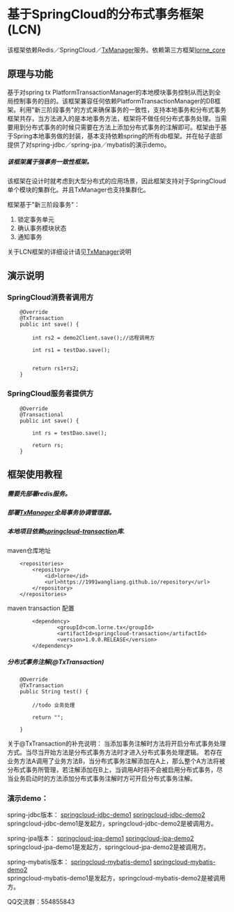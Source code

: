 # 基于SpringCloud的分布式事务框架(LCN)

  该框架依赖Redis／SpringCloud／[TxManager](https://github.com/1991wangliang/springcloud-tx-manager)服务。依赖第三方框架[lorne_core](https://github.com/1991wangliang/lorne_core)
  
## 原理与功能
  基于对spring tx PlatformTransactionManager的本地模块事务控制从而达到全局控制事务的目的。该框架兼容任何依赖PlatformTransactionManager的DB框架。利用"新三阶段事务"的方式来确保事务的一致性，支持本地事务和分布式事务框架共存，当方法进入的是本地事务方法，框架将不做任何分布式事务处理。当需要用到分布式事务的时候只需要在方法上添加分布式事务的注解即可。框架由于基于Spring本地事务做的封装，基本支持依赖spring的所有db框架。并在帖子底部提供了对spring-jdbc／spring-jpa／mybatis的演示demo。
  
##### 该框架属于强事务一致性框架。
  
  该框架在设计时就考虑到大型分布式的应用场景，因此框架支持对于SpringCloud单个模块的集群化。并且TxManager也支持集群化。
  
框架基于"新三阶段事务"：
  
1. 锁定事务单元
2. 确认事务模块状态
3. 通知事务
   

关于LCN框架的详细设计请见[TxManager](https://github.com/1991wangliang/springcloud-tx-manager)说明

## 演示说明

### SpringCloud消费者调用方
 

```$xslt
    @Override
    @TxTransaction
    public int save() {

        int rs2 = demo2Client.save();//远程调用方
        
        int rs1 = testDao.save();


        return rs1+rs2;
    }

```

### SpringCloud服务者提供方

```$xslt
    @Override
    @Transactional
    public int save() {

        int rs = testDao.save();

        return rs;
    }

```


   
## 框架使用教程
##### 需要先部署redis服务。  
##### 部署[TxManager](https://github.com/1991wangliang/springcloud-tx-manager)全局事务协调管理器。  
##### 本地项目依赖[springcloud-transaction](https://github.com/1991wangliang/springcloud-transaction)库.  

maven仓库地址

```$xslt
    <repositories>
        <repository>
            <id>lorne</id>
            <url>https://1991wangliang.github.io/repository</url>
        </repository>
    </repositories>
```
maven transaction 配置

``` 
        <dependency>
                <groupId>com.lorne.tx</groupId>
             	<artifactId>springcloud-transaction</artifactId>
             	<version>1.0.0.RELEASE</version>
        </dependency> 
```

##### 分布式事务注解(@TxTransaction)
```$xslt
    @Override
    @TxTransaction    
    public String test() {

        //todo 业务处理

        return "";

    }
```
关于@TxTransaction的补充说明：
当添加事务注解时方法将开启分布式事务处理方式。当尽当开始方法是分布式事务方法时才进入分布式事务处理逻辑。
若存在业务方法A调用了业务方法B，当分布式事务注解添加在A上，那么整个A方法将被分布式事务所管理，若注解添加在B上，当调用A时将不会被启用分布式事务，尽当业务启动时的方法添加分布式事务注解时方可开启分布式事务注解。


### 演示demo：  

spring-jdbc版本：
[springcloud-jdbc-demo1](https://github.com/1991wangliang/springcloud-jdbc-demo1) [springcloud-jdbc-demo2](https://github.com/1991wangliang/springcloud-jdbc-demo2)   
springcloud-jdbc-demo1是发起方，springcloud-jdbc-demo2是被调用方。

spring-jpa版本：
[springcloud-jpa-demo1](https://github.com/1991wangliang/springcloud-jpa-demo1) [springcloud-jpa-demo2](https://github.com/1991wangliang/springcloud-jpa-demo2)   
springcloud-jpa-demo1是发起方，springcloud-jpa-demo2是被调用方。

spring-mybatis版本：
[springcloud-mybatis-demo1](https://github.com/1991wangliang/springcloud-mybatis-demo1) [springcloud-mybatis-demo2](https://github.com/1991wangliang/springcloud-mybatis-demo2)   
springcloud-mybatis-demo1是发起方，springcloud-mybatis-demo2是被调用方。

QQ交流群：554855843
